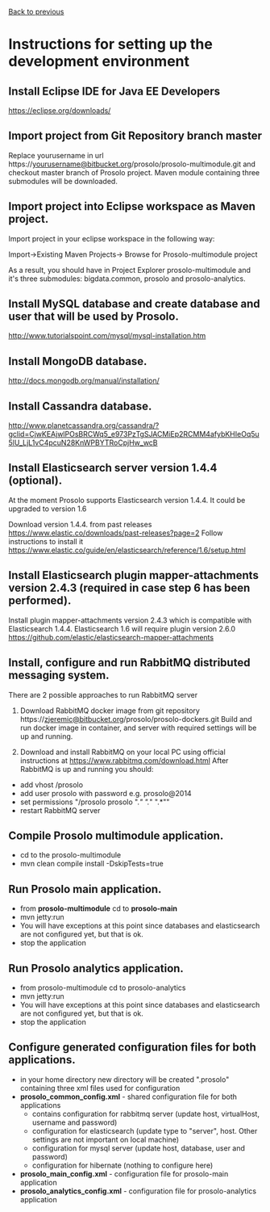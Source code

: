 [Back to previous](../developers.md)

# Instructions for setting up the development environment

## Install Eclipse IDE for Java EE Developers
  https://eclipse.org/downloads/
 
## Import project from Git Repository  branch master
 Replace yourusername in url https://yourusername@bitbucket.org/prosolo/prosolo-multimodule.git and checkout master branch of Prosolo project.
 Maven module containing three submodules will be downloaded.

## Import project into Eclipse workspace as Maven project.
 Import project in your eclipse workspace in the following way:
 
 Import->Existing Maven Projects-> Browse for Prosolo-multimodule project
 
 As a result, you should have in Project Explorer prosolo-multimodule and it's three submodules: bigdata.common, prosolo and prosolo-analytics.

## Install MySQL database and create database and user that will be used by Prosolo.
http://www.tutorialspoint.com/mysql/mysql-installation.htm

## Install MongoDB database.

http://docs.mongodb.org/manual/installation/

## Install Cassandra database.

http://www.planetcassandra.org/cassandra/?gclid=CjwKEAjwlPOsBRCWq5_e973PzTgSJACMiEp2RCMM4afybKHIeOq5u5lU_LjL1vC4pcuN28KnWPBYTRoCpjHw_wcB


## Install Elasticsearch server version 1.4.4 (optional).

At the moment Prosolo supports Elasticsearch version 1.4.4. It could be upgraded to version 1.6

Download version 1.4.4. from past releases https://www.elastic.co/downloads/past-releases?page=2
Follow instructions to install it https://www.elastic.co/guide/en/elasticsearch/reference/1.6/setup.html


## Install Elasticsearch plugin mapper-attachments version 2.4.3 (required in case step 6 has been performed).

Install plugin mapper-attachments version 2.4.3 which is compatible with Elasticsearch 1.4.4. Elasticsearch 1.6 will require plugin version 2.6.0
https://github.com/elastic/elasticsearch-mapper-attachments

## Install, configure and run RabbitMQ distributed messaging system.

There are 2 possible approaches to run RabbitMQ server
1) Download RabbitMQ docker image from git repository https://zjeremic@bitbucket.org/prosolo/prosolo-dockers.git
Build and run docker image in container, and server with required settings will be up and running.

2) Download and install RabbitMQ on your local PC using official instructions at https://www.rabbitmq.com/download.html
After RabbitMQ is up and running you should:
- add vhost /prosolo
- add user prosolo with password e.g. prosolo@2014
- set permissions "/prosolo prosolo  ".*" ".*" ".*""
- restart RabbitMQ server


## Compile Prosolo multimodule application.
- cd to the prosolo-multimodule
- mvn clean compile install -DskipTests=true

## Run Prosolo main application.
- from **prosolo-multimodule** cd to **prosolo-main**
- mvn jetty:run
- You will have exceptions at this point since databases and elasticsearch are not configured yet, but that is ok.
- stop the application


## Run Prosolo analytics application.
- from prosolo-multimodule cd to prosolo-analytics
- mvn jetty:run
- You will have exceptions at this point since databases and elasticsearch are not configured yet, but that is ok.
- stop the application

## Configure generated configuration files for both applications.
- in your home directory new directory will be created ".prosolo" containing three xml files used for configuration
- **prosolo_common_config.xml** - shared configuration file for both applications
	- contains configuration for rabbitmq server (update host, virtualHost, username and password) 
	- configuration for elasticsearch (update type to "server", host. Other settings are not important on local machine) 
	- configuration for mysql server (update host, database, user and password)
	- configuration for hibernate (nothing to configure here)
- **prosolo_main_config.xml** - configuration file for prosolo-main application
- **prosolo_analytics_config.xml** - configuration file for prosolo-analytics application